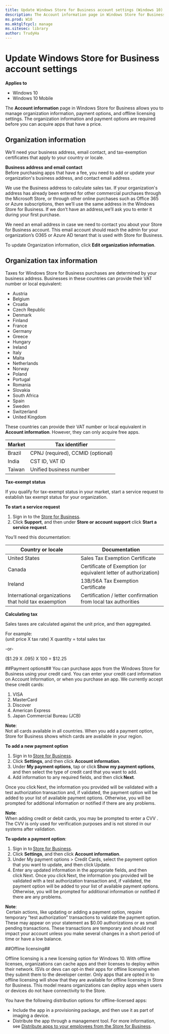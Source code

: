 ```yaml
---
title: Update Windows Store for Business account settings (Windows 10)
description: The Account information page in Windows Store for Business shows information about your organization that you can update, including country or region, organization name, default domain, and language preference.
ms.prod: W10
ms.mktglfcycl: manage
ms.sitesec: library
author: TrudyHa
---
```


# Update Windows Store for Business account settings


**Applies to**

-   Windows 10
-   Windows 10 Mobile

The **Account information** page in Windows Store for Business allows you to manage organization information, payment options, and offline licensing settings. The organization information and payment options are required before you can acquire apps that have a price.

## Organization information
 
We’ll need your business address, email contact, and tax-exemption certificates that apply to your country or locale.
 
**Business address and email contact**<br>Before purchasing apps that have a fee, you need to add or update your organization's business address, and contact email address . 

We use the Business address to calculate sales tax. If your organization's address has already been entered for other commercial purchases through the Microsoft Store, or through other online purchases such as Office 365 or Azure subscriptions, then we’ll use the same address in the Windows Store for Business. If we don’t have an address,we’ll ask you to enter it during your first purchase. 

We need an email address in case we need to contact you about your Store for Business account. This email account should reach the admin for your organization’s O365 or Azure AD tenant that is used with Store for Business. 

To update Organization information, click **Edit organization information**.

## Organization tax information ##   
Taxes for Windows Store for Business purchases are determined by your business address. Businesses in these countries can provide their VAT number or local equivalent:
- Austria
- Belgium
- Croatia
- Czech Republic
- Denmark
- Finland
- France
- Germany
- Greece
- Hungary
- Ireland
- Italy
- Malta
- Netherlands
- Norway
- Poland
- Portugal
- Romania
- Slovakia
- South Africa
- Spain
- Sweden
- Switzerland
- United Kingdom

These countries can provide their VAT number or local equivalent in **Account information**. However, they can only acquire free apps.  

|Market| Tax identifier |
|------|----------------|
| Brazil | CPNJ (required), CCMID  (optional) |
| India | CST ID, VAT ID |
| Taiwan | Unified business number|


**Tax-exempt status** 

If you qualify for tax-exempt status in your market, start a service request to establish tax exempt status for your organization. 

**To start a service request**
1.  Sign in to the [Store for Business](http://businessstore.microsoft.com).
2.	Click **Support**, and then under **Store or account support** click **Start a service request**.

You’ll need this documentation:

|Country or locale | Documentation |
|------------------|----------------|
| United States | Sales Tax Exemption Certificate |
| Canada | Certificate of Exemption (or equivalent letter of authorization) |
| Ireland | 13B/56A Tax Exemption Certificate| 
| International organizations that hold tax exaemption | Certification / letter confirmation from local tax authorities |


**Calculating tax**

Sales taxes are calculated against the unit price, and then aggregated. 
 
For example:<br>
(unit price X tax rate) X quantity = total sales tax

-or-

($1.29 X .095) X 100 = $12.25

##Payment options##
You can purchase apps from the Windows Store for Business using your credit card. You can enter your credit card information on Account Information, or when you purchase an app. We currently accept these credit cards: 
1.	VISA 
2.	MasterCard 
3.	Discover 
4.	American Express 
5.	Japan Commercial Bureau (JCB)

**Note**:<br>
Not all cards available in all countries. When you add a payment option, Store for Business shows which cards are available in your region.  

**To add a new payment option** 

1.	Sign in to [Store for Business](http://businessstore.microsoft.com). 
2.	Click **Settings**, and then click **Account information**. 
3.  Under **My payment options**, tap or click **Show my payment options**, and then select the type of credit card that you want to add. 
4.	Add information to any required fields, and then click **Next**. 

Once you click Next, the information you provided will be validated with a test authorization transaction and, if validated, the payment option will be added to your list of available payment options. Otherwise, you will be prompted for additional information or notified if there are any problems. 

**Note**: <br>When adding credit or debit cards, you may be prompted to enter a CVV . The CVV is only used for verification purposes and is not stored in our systems after validation. 

**To update a payment option**: 

1.	Sign in to [Store for Business](http://businessstore.microsoft.com). 
2.	Click **Settings**, and then click **Account information**. 
3.	Under My payment options > Credit Cards, select the payment option that you want to update, and then click Update. 
4.	Enter any updated information in the appropriate fields, and then click Next. 
Once you click Next, the information you provided will be validated with a test authorization transaction and, if validated, the payment option will be added to your list of available payment options. Otherwise, you will be prompted for additional information or notified if there are any problems. 
 
**Note**:<br> Certain actions, like updating or adding a payment option, require temporary “test authorization” transactions to validate the payment option. These may appear on your statement as $0.00 authorizations or as small pending transactions. These transactions are temporary and should not impact your account unless you make several changes in a short period of time or have a low balance.

##Offline licensing##

Offline licensing is a new licensing option for Windows 10. With offline licenses, organizations can cache apps and their licenses to deploy within their network. ISVs or devs can opt-in their apps for offline licensing when they submit them to the developer center. Only apps that are opted in to offline licensing will show that they are available for offline licensing in Store for Business. This model means organizations can deploy apps when users or devices do not have connectivity to the Store. 

You have the following distribution options for offline-licensed apps:
- Include the app in a provisioning package, and then use it as part of imaging a device.
- Distribute the app through a management tool. 
For more information, see [Distribute apps to your employees from the Store for Business](distribute-apps-with-management-tool.md).


